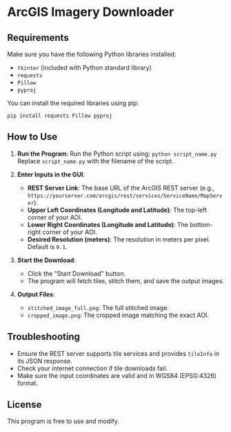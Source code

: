 # ArcGIS Imagery Downloader

## Requirements

Make sure you have the following Python libraries installed:

- `tkinter` (included with Python standard library)
- `requests`
- `Pillow`
- `pyproj`

You can install the required libraries using pip:

`pip install requests Pillow pyproj`

## How to Use

1. **Run the Program**: Run the Python script using:
   `python script_name.py`
   Replace `script_name.py` with the filename of the script.

2. **Enter Inputs in the GUI**:
   - **REST Server Link**: The base URL of the ArcGIS REST server (e.g., `https://yourserver.com/arcgis/rest/services/ServiceName/MapServer`).
   - **Upper Left Coordinates (Longitude and Latitude)**: The top-left corner of your AOI.
   - **Lower Right Coordinates (Longitude and Latitude)**: The bottom-right corner of your AOI.
   - **Desired Resolution (meters)**: The resolution in meters per pixel. Default is `0.1`.

3. **Start the Download**:
   - Click the "Start Download" button.
   - The program will fetch tiles, stitch them, and save the output images.

4. **Output Files**:
   - `stitched_image_full.png`: The full stitched image.
   - `cropped_image.png`: The cropped image matching the exact AOI.

## Troubleshooting

- Ensure the REST server supports tile services and provides `tileInfo` in its JSON response.
- Check your internet connection if tile downloads fail.
- Make sure the input coordinates are valid and in WGS84 (EPSG:4326) format.

## License

This program is free to use and modify.
